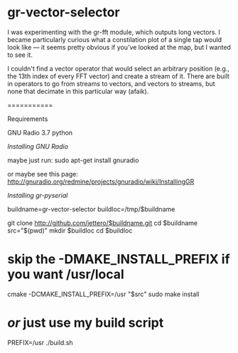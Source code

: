 gr-vector-selector
===========

I was experimenting with the gr-fft module, which outputs long vectors.  I
became particularly curious what a constilation plot of a single tap would look
like — it seems pretty obvious if you've looked at the map, but I wanted to see
it.

I couldn't find a vector operator that would select an arbitrary position (e.g.,
the 13th index of every FFT vector) and create a stream of it.  There are built
in operators to go from streams to vectors, and vectors to streams, but none
that decimate in this particular way (afaik).

===========

Requirements

GNU Radio 3.7
python 

*Installing GNU Radio*

maybe just run:
sudo apt-get install gnuradio

or maybe see this page:
http://gnuradio.org/redmine/projects/gnuradio/wiki/InstallingGR


*Installing gr-pyserial*

buildname=gr-vector-selector
buildloc=/tmp/$buildname

git clone http://github.com/jettero/$buildname.git
cd $buildname
src="$(pwd)"
mkdir $buildloc
cd $buildloc
# skip the -DMAKE_INSTALL_PREFIX if you want /usr/local
cmake -DCMAKE_INSTALL_PREFIX=/usr "$src"
sudo make install

# *or* just use my build script
PREFIX=/usr ./build.sh
